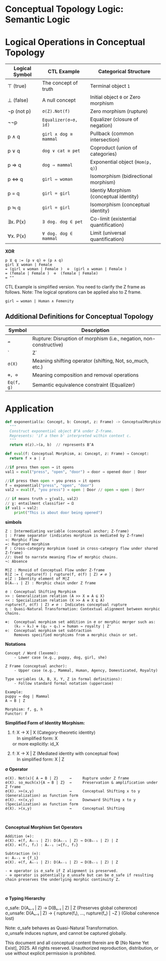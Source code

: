 # Conceptual Topology Logic: Semantic Logic

# Logical Operations in Conceptual Topology

| Logical Symbol | CTL Example         | Categorical Structure       |
|----------------|---------------------|-----------------------------|
| ⊤ (true)       | The concept of truth | Terminal object `1`         |
| ⊥ (false)      | A null concept       | Initial object `0` or Zero morphism |
| ¬p (not p)     | `σ(Z).Not(f)`        | Zero morphism (rupture)     |
| ¬¬p            | `Equalizer(σ∘σ, id)` | Equalizer (closure of negation) |
| p ∧ q          | `girl ∧ dog ≅ mammal` | Pullback (common intersection) |
| p ∨ q          | `dog ∨ cat ≅ pet`    | Coproduct (union of categories) |
| p ⇒ q          | `dog ⇒ mammal`      | Exponential object (`Hom(p, q)`) |
| p ⇔ q          | `girl ⇔ woman`     | Isomorphism (bidirectional morphism)|
| p = q          | `girl = girl`        | Identiy Morphism (conceptual identity) |
| p ≒ q          | `girl = girl`        | Isomorphism  (conceptual identity) |
| ∃x. P(x)       | `∃ dog. dog ∈ pet`   | Co-limit (existential quantification) |
| ∀x. P(x)       | `∀ dog. dog ∈ mammal`| Limit (universal quantification) |

**XOR**
```
p ⊻ q := (p ∨ q) ⊖ (p ∧ q)
girl ⊻ woman | Female
= (girl ∨ woman | Female )  ⊖  (girl ∧ woman | Female )
= (female | Female )  ⊖  (female | Female)
= ""
```

CTL Example is simplified version. You need to clarify the Z frame as follows.
Note: The logical oprations can be applied also to Z frame.
```
girl ⇔ woman | Human ∧ Femenity
```

## Additional Definitions for Conceptual Topology

| Symbol  | Description                                  |
|---------|----------------------------------------------|
| `↛`    | Rupture: Disruption of morphism (i.e., negation, non-constructive) |
| `| Z`   | Z-frame: Semantic contextual anchoring        |
| `σ(X)`  | Meaning shifting operator (shifting, Not, so_much, etc.) |
| `⊕, ⊖`  | Meaning composition and removal operations   |
| `Eq(f, g)` | Semantic equivalence constraint (Equalizer) |

# Application

```python
def exponential(a: Concept, b: Concept, z: Frame) -> ConceptualMorphism::
  """
  Construct exponential object B^A under Z-frame.
  Represents: 'if a then b' interpreted within context c.
  """
  return σ(z).>(a, b)  // represents B^A

def eval(f: Conceptual Morphism, a: Concept, z: Frame) → Concept:
  return f × a | z

//if press then open → it opens
val1 = eval("press", "open", "door") → door → opened door | Door

//if press then open + you press → it opens
f = exponential("press", "open", "door")
val2 = eval(f, "you press") → open | Door // open → open | Dorr

// if means truth = χ(val1, val2)  
// χ: entailment classifier → Ω
if val1 ⇒ val2:
    print("This is about door being opened")

```

**simbols**

```
Z : Intermediating variable (conceptual anchor; Z-frame)
| : Frame separator (indicates morphism is mediated by Z-frame)
→: Morphic Flow
↛: Ruptured morphism
F : Cross-category morphism (used in cross-category flow under shared Z-frame)
//: Used to narrate meaning flow of morphic chains.
¬: Absence

M|Z : Monoid of Conceptual Flow under Z-frame
R|Z := { rupture(f) | rupture(f, σ(f) | Z) ≠ ∅ }
e|Z : Identity element of M|Z
D(Aₙ₋₁ | Z) : Morphic chain under Z frame

σ : Conceptual Shifting Morphism
>> : Generalization relation (A >> X ≡ A ⊑ X)
<< : Specialization relation (X >> A ≡ X ⊑ A)
rupture(f, σ(f) | Z) ≠ ∅ : Indicates conceptual rupture
η : Quasi-Natural Transformation: Contextual alignment between morphic chains.

⊕:  Conceptual morphism set addition in σ or morphic merger such as:
    (k₂ ∘ k₁) ⊕ (q₂ ∘ q₁) = human → royalty | Z'
⊖:  Conceptual morphism set subtraction 
    Removes specified morphisms from a morphic chain or set.
```

**Notations**
```
Concept / Word (lexeme):
    - Lower case (e.g., puppy, dog, girl, she)

Z Frame (conceptual anchor):
    - Upper case (e.g., Mammal, Human, Agency, Domesticated, Royalty)

Type variables (A, B, X, Y, Z in formal definitions):
    - Follow standard formal notation (uppercase) 

Example:
puppy → dog | Mammal
A → B | Z

Morphism: f, g, h
Functor: F
```

<div style="page-break-after: always;"></div>

**Simplified Form of Identity Morphism:**

1. f: X → X | X  (Category-theoretic identity) </br>
　In simplified form: X </br>
  or more explicitly: id_X </br>
  
2. f: X → X | Z  (Mediated identity with conceptual flow)</br>
　In simplified form: X | Z</br>

**σ Operator**

```
σ(X). Not(x){ A ↛ B | Z}     →     Rupture under Z frame
σ(X). so_much(x){A → B | Z}  →     Preservation & amplification under Z frame
σ(X). >>(x,y)                →     Conceptual Shifting x to y (Generalization) as function form
σ(X). <<(x,y)                →     Downward Shifting x to y (Specialization) as function form
σ(X). >(x,y)                 →     Conceptual Shifting 
```

</br>

**Conceptual Morphism Set Operators**

```
Addition (⊕):
σ(X). ⊕(f, Aₙ₋₁ | Z): D(Aₙ₋₁ | Z) → D(Bₙ₋₁ | Z) | Z
σ(X). ⊕(f₁, f₂) : Aₙ₋₁ :={f₁, f₂}

Subtraction (⊖):
⊖: Aₙ₋₁ ⊖ {f_i} 
σ(X). ⊖(f, Aₙ₋₁ | Z): D(Aₙ₋₁ | Z) → D(Bₙ₋₁ | Z) | Z   

- ⊕ operator is σ_safe if Z alignment is preserved.
- ⊖ operator is potentially σ_unsafe but can be σ_safe if resulting chain preserves the underlying morphic continuity Z.
```

</br>

**σ Typing Hierarchy**

σ_safe: D(Aₙ₋₁ | Z) → D(Bₙ₋₁ | Z) | Z (Preserves global coherence)</br>
σ_unsafe: D(Aₙ₋₁ | Z) → { rupture(f₁), ..., rupture(fₙ) | ¬Z } (Global coherence lost)

Note: σ_safe behaves as Quasi-Natural Transformation.  
      σ_unsafe induces rupture, and cannot be captured globally.


This document and all conceptual content therein are © [No Name Yet Exist], 2025. 
All rights reserved. Unauthorized reproduction, distribution, or use without explicit permission is prohibited.

